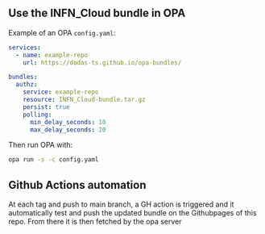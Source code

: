 ## Use the INFN_Cloud bundle in OPA

Example of an OPA `config.yaml`:

```yaml
services:
  - name: example-repo
    url: https://dodas-ts.github.io/opa-bundles/

bundles:
  authz:
    service: example-repo
    resource: INFN_Cloud-bundle.tar.gz
    persist: true
    polling:
      min_delay_seconds: 10
      max_delay_seconds: 20
```

Then run OPA with:

```bash
opa run -s -c config.yaml
```

## Github Actions automation

At each tag and push to main branch, a GH action is triggered and it automatically test and push the updated bundle on the Githubpages of this repo. From there it is then fetched by the opa server